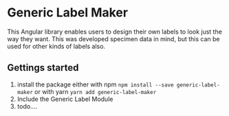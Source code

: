 # Generic Label Maker

This Angular library enables users to design their own labels to look just the way they want.
This was developed specimen data in mind, but this can be used for other kinds of labels also.

## Gettings started
1. install the package either
   with npm `npm install --save generic-label-maker` or 
   with yarn `yarn add generic-label-maker`
2. Include the Generic Label Module
3. todo....
